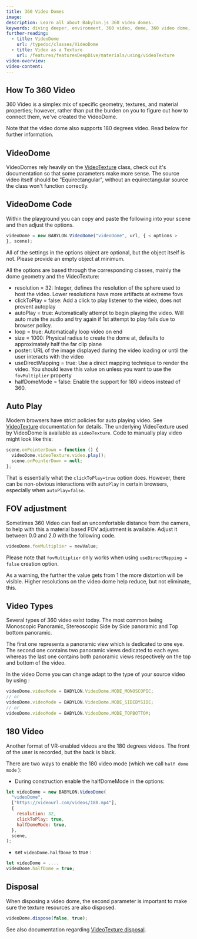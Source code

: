 ```yaml
---
title: 360 Video Domes
image:
description: Learn all about Babylon.js 360 video domes.
keywords: diving deeper, environment, 360 video, dome, 360 video dome, video dome
further-reading:
  - title: VideoDome
    url: /typedoc/classes/VideoDome
  - title: Video as a Texture
    url: /features/featuresDeepDive/materials/using/videoTexture
video-overview:
video-content:
---
```


## How To 360 Video

360 Video is a simplex mix of specific geometry, textures, and material properties; however, rather than put the burden on you to figure out how to connect them, we've created the VideoDome.

Note that the video dome also supports 180 degrees video. Read below for further information.

## VideoDome

VideoDomes rely heavily on the [VideoTexture](/features/featuresDeepDive/materials/using/videoTexture) class, check out it's documentation so that some parameters make more sense.
The source video itself should be "Equirectangular", without an equirectangular source the class won't function correctly.

## VideoDome Code

Within the playground you can copy and paste the following into your scene and then adjust the options.

```javascript
videoDome = new BABYLON.VideoDome("videoDome", url, { < options >
}, scene);
```

All of the settings in the options object are optional, but the object itself is not. Please provide an empty object at minimum.

All the options are based through the corresponding classes, mainly the dome geometry and the VideoTexture:

- resolution = 32: Integer, defines the resolution of the sphere used to host the video. Lower resolutions have more artifacts at extreme fovs
- clickToPlay = false: Add a click to play listener to the video, does not prevent autoplay
- autoPlay = true: Automatically attempt to begin playing the video. Will auto mute the audio and try again if 1st attempt to play fails due to browser policy.
- loop = true: Automatically loop video on end
- size = 1000: Physical radius to create the dome at, defaults to approximately half the far clip plane
- poster: URL of the image displayed during the video loading or until the user interacts with the video
- useDirectMapping = true: Use a direct mapping technique to render the video. You should leave this value on unless you want to use the `fovMultiplier` property
- halfDomeMode = false: Enable the support for 180 videos instead of 360.

<Playground id="#SQ5UC1#457" title="Playground Example of a VideoDome" description="Simple example of using a videoDome in your scene." image="/img/playgroundsAndNMEs/divingDeeperVideoDome1.jpg"/>

## Auto Play

Modern browsers have strict policies for auto playing video. See [VideoTexture](/features/featuresDeepDive/materials/using/videoTexture) documentation for details. The underlying VideoTexture used by VideoDome is available as `videoTexture`. Code to manually play video might look like this:

```javascript
scene.onPointerDown = function () {
  videoDome.videoTexture.video.play();
  scene.onPointerDown = null;
};
```

That is essentially what the `clickToPlay=true` option does. However, there can be non-obvious interactions with `autoPlay` in certain browsers, especially when `autoPlay=false`.

## FOV adjustment

Sometimes 360 Video can feel an uncomfortable distance from the camera, to help with this a material based FOV adjustment is available.
Adjust it between 0.0 and 2.0 with the following code.

```javascript
videoDome.fovMultiplier = newValue;
```

Please note that `fovMultiplier` only works when using `useDirectMapping = false` creation option.

As a warning, the further the value gets from 1 the more distortion will be visible. Higher resolutions on the video dome help reduce, but not eliminate, this.

<Playground id="#SQ5UC1#458" title="VideoDome with fovMultiplier" description="Simple example of using a videoDome with an fovMultiplier." image="/img/playgroundsAndNMEs/divingDeeperVideoDome2-fov.jpg"/>

## Video Types

Several types of 360 video exist today. The most common being Monoscopic Panoramic, Stereoscopic Side by Side panoramic and Top bottom panoramic.

The first one represents a panoramic view which is dedicated to one eye. The second one contains two panoramic views dedicated to each eyes whereas the last one contains both panoramic views respectively on the top and bottom of the video.

In the video Dome you can change adapt to the type of your source video by using :

```javascript
videoDome.videoMode = BABYLON.VideoDome.MODE_MONOSCOPIC;
// or
videoDome.videoMode = BABYLON.VideoDome.MODE_SIDEBYSIDE;
// or
videoDome.videoMode = BABYLON.VideoDome.MODE_TOPBOTTOM;
```

## 180 Video

Another format of VR-enabled videos are the 180 degrees videos. The front of the user is recorded, but the back is black.

There are two ways to enable the 180 video mode (which we call `half dome mode` ):

- During construction enable the halfDomeMode in the options:

```javascript
let videoDome = new BABYLON.VideoDome(
  "videoDome",
  ["https://videourl.com/videos/180.mp4"],
  {
    resolution: 32,
    clickToPlay: true,
    halfDomeMode: true,
  },
  scene,
);
```

- set `videoDome.halfDome` to true :

```javascript
let videoDome = ....
videoDome.halfDome = true;
```

## Disposal

When disposing a video dome, the second parameter is important to make sure the texture resources are also disposed.

```javascript
videoDome.dispose(false, true);
```

See also documentation regarding [VideoTexture disposal](/features/featuresDeepDive/materials/using/videoTexture#disposal).

